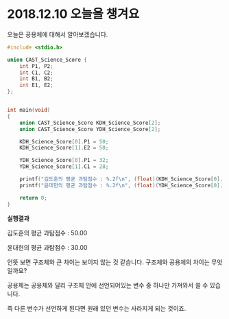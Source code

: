 # 2018.12.10 오늘을 챙겨요

오늘은 공용체에 대해서 알아보겠습니다.



```C
#include <stdio.h>

union CAST_Science_Score {
	int P1, P2;
	int C1, C2;
	int B1, B2;
	int E1, E2;
};


int main(void)
{
	union CAST_Science_Score KDH_Science_Score[2];
	union CAST_Science_Score YDH_Science_Score[2];

	KDH_Science_Score[0].P1 = 50;
	KDH_Science_Score[1].E2 = 50;

	YDH_Science_Score[0].P1 = 32;
	YDH_Science_Score[1].C1 = 28;

	printf("김도훈의 평균 과탐점수 : %.2f\n", (float)(KDH_Science_Score[0].P1 + KDH_Science_Score[1].E2) / 2);
	printf("윤대헌의 평균 과탐점수 : %.2f\n", (float)(YDH_Science_Score[0].P1 + YDH_Science_Score[1].E2) / 2);

	return 0;
}
```

**실행결과**

김도훈의 평균 과탐점수 : 50.00

윤대헌의 평균 과탐점수 : 30.00



언뜻 보면 구조체와 큰 차이는 보이지 않는 것 같습니다. 구조체와 공용체의 차이는 무엇일까요?



공용체는 공용체와 달리 구조체 안에 선언되어있는 변수 중 하나만 가져와서 쓸 수 있습니다.

즉 다른 변수가 선언하게 된다면 원래 있던 변수는 사라지게 되는 것이죠.
